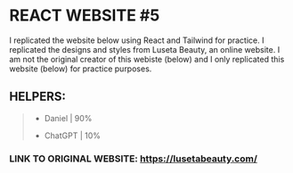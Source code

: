 # REACT WEBSITE #5
I replicated the website below using React and Tailwind for practice. I replicated the designs and styles from Luseta Beauty, an online website. 
I am not the original creator of this webiste (below) and I only replicated this website (below) for practice purposes.

## HELPERS:
> * Daniel | 90%
> 
> * ChatGPT | 10%

### LINK TO ORIGINAL WEBSITE: https://lusetabeauty.com/

